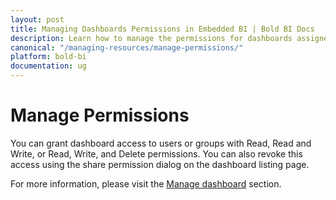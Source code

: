 ```yaml
---
layout: post
title: Managing Dashboards Permissions in Embedded BI | Bold BI Docs
description: Learn how to manage the permissions for dashboards assigned to the users and groups with needed scope to the corresponding entities in Bold BI Embedded.
canonical: "/managing-resources/manage-permissions/"
platform: bold-bi
documentation: ug
---
```


# Manage Permissions

You can grant dashboard access to users or groups with Read, Read and Write, or Read, Write, and Delete permissions. You can also revoke this access using the share permission dialog on the dashboard listing page.

For more information, please visit the [Manage dashboard](/managing-resources/manage-dashboards/share-dashboards/) section.
